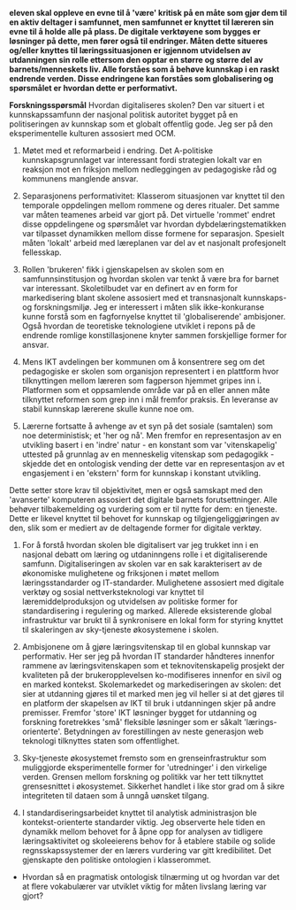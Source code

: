 
**eleven skal oppleve en evne til å 'være' kritisk på en måte som gjør dem til en aktiv deltager i samfunnet, men samfunnet er knyttet til læreren sin evne til å holde alle på plass. De digitale verktøyene som bygges er løsninger på dette, men fører også til endringer. Måten dette situeres og/eller knyttes til læringssituasjonen er igjennom utvidelsen av utdanningen sin rolle ettersom den opptar en større og større del av barnets/menneskets liv. Alle forståes som å behøve kunnskap i en raskt endrende verden. Disse endringene kan forståes som globalisering og spørsmålet er hvordan dette er performativt.**


**Forskningsspørsmål** Hvordan digitaliseres skolen? Den var situert i et kunnskapssamfunn der nasjonal politisk autoritet bygget på en politiseringen av kunnskap som et globalt offentlig gode. Jeg ser på den eksperimentelle kulturen assosiert med OCM. 


 1. Møtet med et reformarbeid i endring. Det A-politiske kunnskapsgrunnlaget var interessant fordi strategien lokalt var en reaksjon mot en friksjon mellom nedleggingen av pedagogiske råd og kommunens manglende ansvar.

 2. Separasjonens performativitet: Klasserom situasjonen var knyttet til den temporale oppdelingen mellom rommene og deres ritualer. Det samme var måten teamenes arbeid var gjort på. Det virtuelle 'rommet' endret disse oppdelingene og spørsmålet var hvordan dybdelæringstematikken var tilpasset dynamikken mellom disse formene for separasjon. Spesielt måten 'lokalt' arbeid med læreplanen var del av et nasjonalt profesjonelt fellesskap. 

 3. Rollen 'brukeren' fikk i gjenskapelsen av skolen som en samfunnsinstitusjon og hvordan skolen var tenkt å være bra for barnet var interessant. Skoletilbudet var en definert av en form for markedisering blant skolene assosiert med et transnasjonalt kunnskaps- og forskningsmiljø. Jeg er interessert i måten slik ikke-konkuranse kunne forstå som en fagfornyelse knyttet til 'globaliserende' ambisjoner. Også hvordan de teoretiske teknologiene utviklet i repons på de endrende romlige konstillasjonene knyter sammen forskjellige former for ansvar.

4. Mens IKT avdelingen ber kommunen om å konsentrere seg om det pedagogiske er skolen som organisjon representert i en plattform hvor tilknyttingen mellom læreren som fagperson hjemmet gripes inn i. Platformen som et oppsamlende område var på en eller annen måte tilknyttet reformen som grep inn i mål fremfor praksis. En leveranse av stabil kunnskap lærerene skulle kunne noe om. 

5. Lærerne fortsatte å avhenge av et syn på det sosiale (samtalen) som noe deterministisk; et 'her og nå'. Men fremfor en representasjon av en utvikling basert i en 'indre' natur - en konstant som var 'vitenskapelig' uttested på grunnlag av en menneskelig vitenskap som pedagogikk - skjedde det en ontologisk vending der dette var en representasjon av et engasjement i en 'ekstern' form for kunnskap i konstant utvikling.

Dette setter store krav til objektivitet, men er også samskapt med den 'avanserte' komputeren assosiert det digitale barnets forutsettninger. Alle behøver tilbakemelding og vurdering som er til nytte for dem: en tjeneste. Dette er likevel knyttet til behovet for kunnskap og tilgjengeliggjøringen av den, slik som er mediert av de deltagende former for digitale verktøy. 



1. For å forstå hvordan skolen ble digitalisert var jeg trukket inn i en nasjonal debatt om læring og utdaninngens rolle i et digitaliserende samfunn. Digitaliseringen av skolen var en sak karakterisert av de økonomiske mulighetene og friksjonen i møtet mellom læringsstandarder og IT-standarder. Mulighetene assosiert med digitale verktøy og sosial nettverksteknologi var knyttet til læremiddelproduksjon og utvidelsen av politiske former for standardisering i regulering og marked. Allerede eksisterende global infrastruktur var brukt til å synkronisere en lokal form for styring knyttet til skaleringen av sky-tjeneste økosystemene i skolen. 

2. Ambisjonene om å gjøre læringsvitenskap til en global kunnskap var performativ. Her ser jeg på hvordan IT standarder håndteres innenfor rammene av læringsvitenskapen som et teknovitenskapelig prosjekt der kvaliteten på der brukeropplevelsen ko-modifiseres innenfor en sivil og en marked kontekst. Skolemarkedet og markediseringen av skolen: det sier at utdanning gjøres til et marked men jeg vil heller si at det gjøres til en platform der skapelsen av IKT til bruk i utdanningen skjer på andre premisser. Fremfor 'store' IKT løsninger bygget for utdanning og forskning foretrekkes 'små' fleksible løsninger som er såkalt 'lærings-orienterte'. Betydningen av forestillingen av neste generasjon web teknologi tilknyttes staten som offentlighet.

3. Sky-tjeneste økosystemet fremsto som en grenseinfrastruktur som muliggjorde eksperimentelle former for 'utredninger' i den virkelige verden. Grensen mellom forskning og politikk var her tett tilknyttet grensesnittet i økosystemet. Sikkerhet handlet i like stor grad om å sikre integriteten til dataen som å unngå uønsket tilgang. 

4. I standardiseringsarbeidet knyttet til analytisk administrasjon ble kontekst-orienterte standarder viktig. Jeg observerte hele tiden en dynamikk mellom behovet for å åpne opp for analysen av tidligere læringsaktivitet og skoleeierens behov for å etablere stabile og solide regnsskapssystemer der en lærers vurdering var gitt kredibilitet. Det gjenskapte den politiske ontologien i klasserommet. 


- Hvordan så en pragmatisk ontologisk tilnærming ut og hvordan var det at flere vokabulærer var utviklet viktig for måten livslang læring var gjort?
